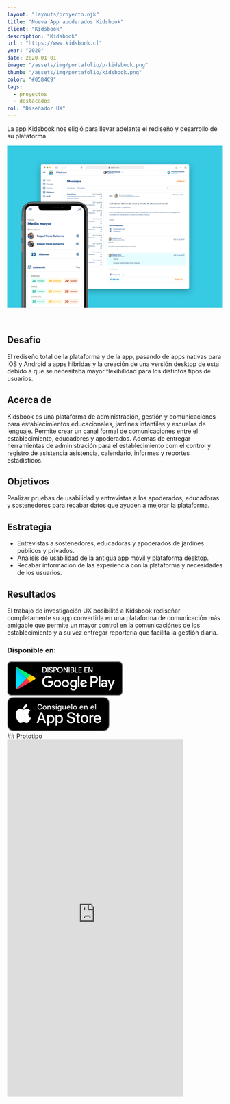 ```yaml
---
layout: "layouts/proyecto.njk"
title: "Nueva App apoderados Kidsbook"
client: "Kidsbook"
description: "Kidsbook"
url : "https://www.kidsbook.cl"
year: "2020"
date: 2020-01-01
image: "/assets/img/portafolio/p-kidsbook.png"
thumb: "/assets/img/portafolio/kidsbook.png"
color: "#0584C9"
tags:
  - proyectos
  - destacados
rol: "Diseñador UX"
---
```

<div class="intro">
La app Kidsbook nos eligió para llevar adelante el rediseño y desarrollo de su plataforma.
</div>

![Kidsbook website y app](/assets/img/portafolio/kidsbook.png)

<div class="grid-1-2">
	<img src="/assets/img/portafolio/kidsbook-icon.png" alt="">
	<img src="/assets/img/portafolio/kidsbook-app.png" alt="">
</div>

## Desafio

El rediseño total de la plataforma y de la app, pasando de apps nativas para iOS y Android a apps hibridas y la creación de una versión desktop de esta debido a que se necesitaba mayor flexibilidad para los distintos tipos de usuarios.

## Acerca de

Kidsbook es una plataforma de administración, gestión y comunicaciones para establecimientos educacionales, jardines infantiles y escuelas de lenguaje. Permite crear un canal formal de comunicaciones entre el establecimiento, educadores y apoderados. Ademas de entregar herramientas de administración para el establecimiento com el control y registro de asistencia asistencia, calendario, informes y reportes estadísticos.

## Objetivos

Realizar pruebas de usabilidad y entrevistas a los apoderados, educadoras y sostenedores para recabar datos que ayuden a mejorar la plataforma.

## Estrategia

- Entrevistas a sostenedores, educadoras y apoderados de jardines públicos y privados.
- Análisis de usabilidad de la antigua app móvil y plataforma desktop.
- Recabar información de las experiencia con la plataforma y necesidades de los usuarios.


## Resultados

El trabajo de investigación UX posibilitó a Kidsbook rediseñar completamente su app convertirla en una plataforma de comunicación más amigable que permite un mayor control en la comunicaciónes de los establecimiento y a su vez entregar reporteria que facilita la gestión diaria. 

### Disponible en:

<div class="stores">
<a class="icon-store"  href="https://play.google.com/store/apps/details?id=com.kidsbook.attorney&hl=es_CL"><img src="/assets/img/Google_Play.svg" alt="Disponible en Google Play"></a>
<a class="icon-store" href="https://apps.apple.com/cl/app/kidsbook/id1559797860?l=en"><img src="/assets/img/App_Store.svg" alt="Disponible en Apple App Store"></a>
</div>
## Prototipo

<div class="prototype">
  <iframe src="https://marvelapp.com/prototype/6b96jhj?emb=1&iosapp=false&frameless=false" width="412" height="834" allowTransparency="true" frameborder="0"></iframe>
</div>
